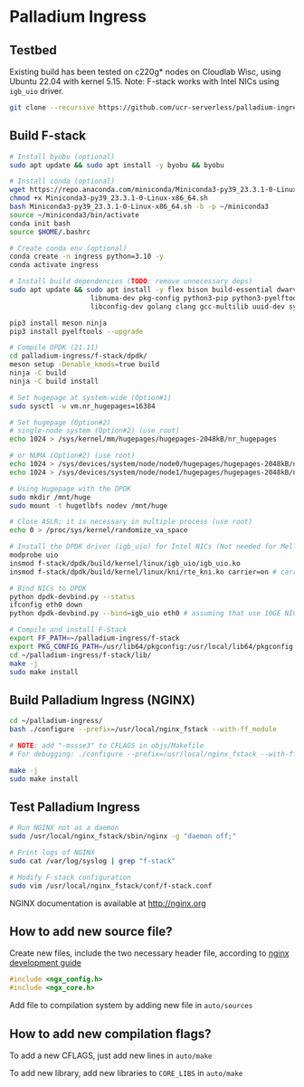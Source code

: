 # Palladium Ingress

## Testbed
Existing build has been tested on c220g* nodes on Cloudlab Wisc, using 
Ubuntu 22.04 with kernel 5.15.
Note: F-stack works with Intel NICs using `igb_uio` driver.

```bash
git clone --recursive https://github.com/ucr-serverless/palladium-ingress.git
```

## Build F-stack
```bash
# Install byobu (optional)
sudo apt update && sudo apt install -y byobu && byobu

# Install conda (optional)
wget https://repo.anaconda.com/miniconda/Miniconda3-py39_23.3.1-0-Linux-x86_64.sh
chmod +x Miniconda3-py39_23.3.1-0-Linux-x86_64.sh
bash Miniconda3-py39_23.3.1-0-Linux-x86_64.sh -b -p ~/miniconda3
source ~/miniconda3/bin/activate
conda init bash
source $HOME/.bashrc

# Create conda env (optional)
conda create -n ingress python=3.10 -y
conda activate ingress

# Install build dependencies (TODO: remove unnecessary deps)
sudo apt update && sudo apt install -y flex bison build-essential dwarves libssl-dev libelf-dev \
                    libnuma-dev pkg-config python3-pip python3-pyelftools \
                    libconfig-dev golang clang gcc-multilib uuid-dev sysstat gawk libpcre3 libpcre3-dev

pip3 install meson ninja
pip3 install pyelftools --upgrade

# Compile DPDK (21.11)
cd palladium-ingress/f-stack/dpdk/
meson setup -Denable_kmods=true build
ninja -C build
ninja -C build install

# Set hugepage at system-wide (Option#1)
sudo sysctl -w vm.nr_hugepages=16384

# Set hugepage (Option#2)
# single-node system (Option#2) (use root)
echo 1024 > /sys/kernel/mm/hugepages/hugepages-2048kB/nr_hugepages

# or NUMA (Option#2) (use root)
echo 1024 > /sys/devices/system/node/node0/hugepages/hugepages-2048kB/nr_hugepages
echo 1024 > /sys/devices/system/node/node1/hugepages/hugepages-2048kB/nr_hugepages

# Using Hugepage with the DPDK
sudo mkdir /mnt/huge
sudo mount -t hugetlbfs nodev /mnt/huge

# Close ASLR; it is necessary in multiple process (use root)
echo 0 > /proc/sys/kernel/randomize_va_space

# Install the DPDK driver (igb_uio) for Intel NICs (Not needed for Mellanox NICs)
modprobe uio
insmod f-stack/dpdk/build/kernel/linux/igb_uio/igb_uio.ko
insmod f-stack/dpdk/build/kernel/linux/kni/rte_kni.ko carrier=on # carrier=on is necessary, otherwise need to be up `veth0` via `echo 1 > /sys/class/net/veth0/carrier`

# Bind NICs to DPDK
python dpdk-devbind.py --status
ifconfig eth0 down
python dpdk-devbind.py --bind=igb_uio eth0 # assuming that use 10GE NIC and eth0

# Compile and install F-Stack
export FF_PATH=~/palladium-ingress/f-stack
export PKG_CONFIG_PATH=/usr/lib64/pkgconfig:/usr/local/lib64/pkgconfig:/usr/lib/pkgconfig
cd ~/palladium-ingress/f-stack/lib/
make -j
sudo make install
```

## Build Palladium Ingress (NGINX)
```bash
cd ~/palladium-ingress/
bash ./configure --prefix=/usr/local/nginx_fstack --with-ff_module

# NOTE: add "-mssse3" to CFLAGS in objs/Makefile
# For debugging: ./configure --prefix=/usr/local/nginx_fstack --with-ff_module --with-debug

make -j
sudo make install
```

## Test Palladium Ingress
```bash
# Run NGINX not as a daemon
sudo /usr/local/nginx_fstack/sbin/nginx -g "daemon off;"

# Print logs of NGINX
sudo cat /var/log/syslog | grep "f-stack"

# Modify F-stack configuration
sudo vim /usr/local/nginx_fstack/conf/f-stack.conf
```

NGINX documentation is available at http://nginx.org

## How to add new source file?

Create new files, include the two necessary header file, according to [nginx development guide](https://nginx.org/en/docs/dev/development_guide.html)

```c
#include <ngx_config.h>
#include <ngx_core.h>
```

Add file to compilation system by adding new file in `auto/sources`

## How to add new compilation flags?

To add a new CFLAGS, just add new lines in `auto/make`

To add new library, add new libraries to `CORE_LIBS` in `auto/make`
